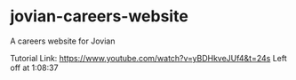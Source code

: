 # jovian-careers-website
A careers website for Jovian

Tutorial Link: https://www.youtube.com/watch?v=yBDHkveJUf4&t=24s
Left off at 1:08:37